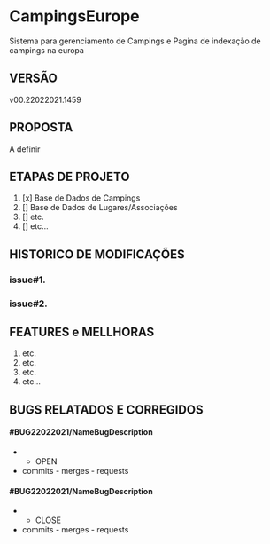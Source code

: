 # CampingsEurope
Sistema para gerenciamento de Campings e Pagina de indexação de campings na europa


## VERSÃO
v00.22022021.1459

## PROPOSTA

A definir

## ETAPAS DE PROJETO

1. [x] Base de Dados de Campings
2. [] Base de Dados de Lugares/Associações
3. [] etc.
4. [] etc...

## HISTORICO DE MODIFICAÇÕES

### issue#1.  
### issue#2.  

## FEATURES e MELLHORAS

1. etc.
2. etc.
3. etc.
4. etc...

## BUGS RELATADOS E CORREGIDOS

#### #BUG22022021/NameBugDescription 
- - OPEN
- commits - merges - requests
#### #BUG22022021/NameBugDescription 
- - CLOSE
- commits - merges - requests
